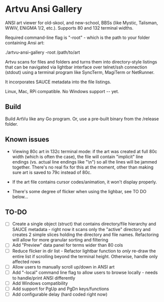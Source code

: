 # Artvu Ansi Gallery
ANSI art viewer for old-skool, and new-school, BBSs (like Mystic, Talisman, WWiV, ENiGMA 1/2, etc.). Supports 80 and 132 terminal widths.

Required command-line flag is "-root" - which is the path to your folder containing Ansi art:

./artvu-ansi-gallery -root /path/to/art

Artvu scans for files and folders and turns them into directory-style listings that can be navigated via lightbar interface over telnet/ssh connection (stdout) using a terminal program like SyncTerm, MagiTerm or NetRunner. 

It incorporates SAUCE metadata into the file listings. 

Linux, Mac, RPi compatible. No Windows support -- yet.

## Build ##
Build ArtVu like any Go program. Or, use a pre-built binary from the /release folder.

## Known issues ##

- Viewing 80c art in 132c terminal mode: if the art was created at full 80c width (which is often the case), the file will contain "implicit" line endings (vs. actual line endings like "\n") so all the lines will be jammed together. There's no real fix for this at the moment, other than making sure art is saved to 79c instead of 80c.

- If the art file contains cursor codes/animation, it won't display properly.

- There's some degree of flicker when using the lighbar, see TO DO below...

## TO-DO ##
- [ ] Create a single object (struct) that contains directory/file hierarchy and SAUCE metadata - right now it scans only the "active" directory and creates 2 simple slices holding the directory and file names. Refactoring will allow for more granular sorting and filtering
- [ ] Add "Preview" data panel for terms wider than 80 cols
- [ ] Reduce flicker in dir list - Refactor lightbar function to *only* re-draw the entire list if scrolling beyond the terminal height. Otherwise, handle only affected rows
- [ ] Allow users to manually scroll up/down in ANSI art
- [ ] Add "-local" command line flag to allow users to browse locally - needs to handle/print ANSI differently
- [ ] Add Windows compatibility
- [ ] Add support for PgUp and PgDn keys/functions
- [ ] Add configurable delay (hard coded right now)